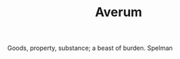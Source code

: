 ---
title: Averum
letter: A
permalink: "/definitions/bld-averum.html"
body: Goods, property, substance; a beast of burden. Spelman
published_at: '2018-07-07'
source: Black's Law Dictionary 2nd Ed (1910)
layout: post
---